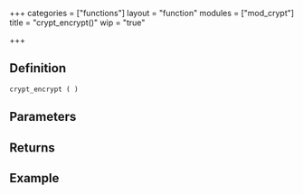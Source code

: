 +++
categories = ["functions"]
layout = "function"
modules = ["mod_crypt"]
title = "crypt_encrypt()"
wip = "true"

+++

## Definition

    crypt_encrypt ( )

## Parameters

## Returns

## Example

```
```
